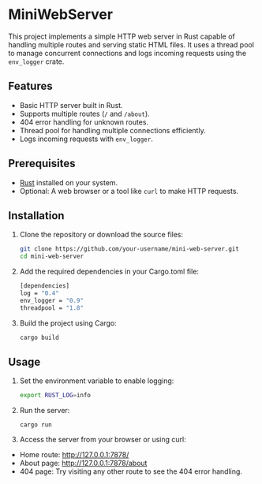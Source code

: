 # MiniWebServer

This project implements a simple HTTP web server in Rust capable of handling multiple routes and serving static HTML files. It uses a thread pool to manage concurrent connections and logs incoming requests using the `env_logger` crate.

## Features

- Basic HTTP server built in Rust.
- Supports multiple routes (`/` and `/about`).
- 404 error handling for unknown routes.
- Thread pool for handling multiple connections efficiently.
- Logs incoming requests with `env_logger`.

## Prerequisites

- [Rust](https://www.rust-lang.org/tools/install) installed on your system.
- Optional: A web browser or a tool like `curl` to make HTTP requests.

## Installation

1. Clone the repository or download the source files:

   ```bash
   git clone https://github.com/your-username/mini-web-server.git
   cd mini-web-server

   ```

2. Add the required dependencies in your Cargo.toml file:

   ```bash
   [dependencies]
   log = "0.4"
   env_logger = "0.9"
   threadpool = "1.8"
   ```

3. Build the project using Cargo:

   ```bash
   cargo build
   ```

## Usage

1. Set the environment variable to enable logging:

   ```bash
   export RUST_LOG=info
   ```

2. Run the server:

   ```
   cargo run
   ```

3. Access the server from your browser or using curl:

- Home route: http://127.0.0.1:7878/
- About page: http://127.0.0.1:7878/about
- 404 page: Try visiting any other route to see the 404 error handling.
